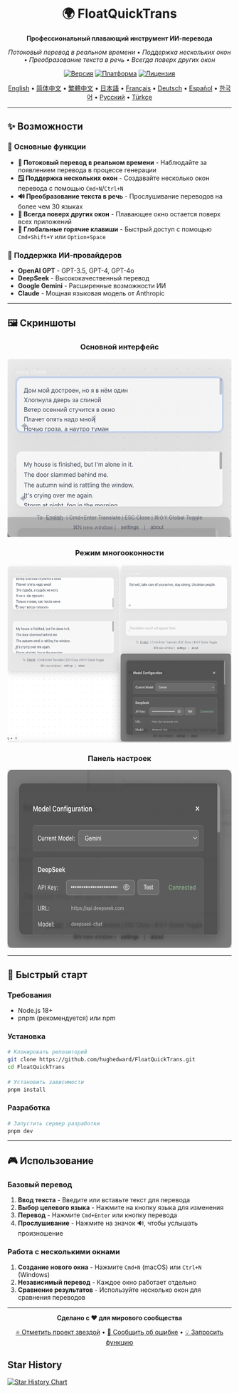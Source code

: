 <div align="center">

# 🌍 FloatQuickTrans

**Профессиональный плавающий инструмент ИИ-перевода**

*Потоковый перевод в реальном времени • Поддержка нескольких окон • Преобразование текста в речь • Всегда поверх других окон*

[![Версия](https://img.shields.io/badge/версия-1.0.12-blue.svg)](https://github.com/hughedward/FloatQuickTrans)
[![Платформа](https://img.shields.io/badge/платформа-macOS%20%7C%20Windows%20%7C%20Linux-lightgrey.svg)](https://github.com/hughedward/FloatQuickTrans)
[![Лицензия](https://img.shields.io/badge/лицензия-MIT-green.svg)](../LICENSE)

[English](../README.md) • [简体中文](README-zh.md) • [繁體中文](README-zh-TW.md) • [日本語](README-ja.md) • [Français](README-fr.md) • [Deutsch](README-de.md) • [Español](README-es.md) • [한국어](README-ko.md) • [Русский](README-ru.md) • [Türkçe](README-tr.md)

</div>

---

## ✨ Возможности

### 🚀 **Основные функции**
- **🌊 Потоковый перевод в реальном времени** - Наблюдайте за появлением перевода в процессе генерации
- **🪟 Поддержка нескольких окон** - Создавайте несколько окон перевода с помощью `Cmd+N`/`Ctrl+N`
- **🔊 Преобразование текста в речь** - Прослушивание переводов на более чем 30 языках
- **📌 Всегда поверх других окон** - Плавающее окно остается поверх всех приложений
- **🎯 Глобальные горячие клавиши** - Быстрый доступ с помощью `Cmd+Shift+Y` или `Option+Space`

### 🤖 **Поддержка ИИ-провайдеров**
- **OpenAI GPT** - GPT-3.5, GPT-4, GPT-4o
- **DeepSeek** - Высококачественный перевод
- **Google Gemini** - Расширенные возможности ИИ
- **Claude** - Мощная языковая модель от Anthropic

---

## 🖼️ Скриншоты

<div align="center">

### Основной интерфейс
<img src="imgs/image-20250717144042024.png" width="600" height="400">

### Режим многооконности
<img src="imgs/image-20250717144428432.png" width="600" height="400">

### Панель настроек
<img src="imgs/image-20250717144509885.png" width="600" height="400">

</div>

---

## 🚀 Быстрый старт

### Требования
- Node.js 18+
- pnpm (рекомендуется) или npm

### Установка

```bash
# Клонировать репозиторий
git clone https://github.com/hughedward/FloatQuickTrans.git
cd FloatQuickTrans

# Установить зависимости
pnpm install
```

### Разработка

```bash
# Запустить сервер разработки
pnpm dev
```

---

## 🎮 Использование

### Базовый перевод
1. **Ввод текста** - Введите или вставьте текст для перевода
2. **Выбор целевого языка** - Нажмите на кнопку языка для изменения
3. **Перевод** - Нажмите `Cmd+Enter` или кнопку перевода
4. **Прослушивание** - Нажмите на значок 🔊, чтобы услышать произношение

### Работа с несколькими окнами
1. **Создание нового окна** - Нажмите `Cmd+N` (macOS) или `Ctrl+N` (Windows)
2. **Независимый перевод** - Каждое окно работает отдельно
3. **Сравнение результатов** - Используйте несколько окон для сравнения переводов

---

<div align="center">

**Сделано с ❤️ для мирового сообщества**

[⭐ Отметить проект звездой](https://github.com/hughedward/FloatQuickTrans) • [🐛 Сообщить об ошибке](https://github.com/hughedward/FloatQuickTrans/issues) • [💡 Запросить функцию](https://github.com/hughedward/FloatQuickTrans/issues)

</div>

## Star History

[![Star History Chart](https://api.star-history.com/svg?repos=hughedward/FloatQuickTrans&type=Date)](https://www.star-history.com/#hughedward/FloatQuickTrans&Date)
